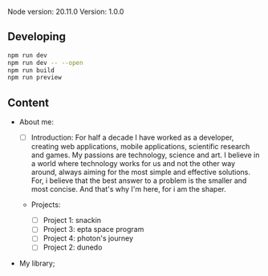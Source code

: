 Node version: 20.11.0
Version: 1.0.0

## Developing

```bash
npm run dev
npm run dev -- --open
npm run build
npm run preview
```

## Content

- About me:

  - [ ] Introduction: For half a decade I have worked as a developer, creating web applications, mobile applications, scientific research and games. My passions are technology, science and art. I believe in a world where technology works for us and not the other way around, always aiming for the most simple and effective solutions. For, i believe that the best answer to a problem is the smaller and most concise. And that's why I'm here, for i am the shaper.

  - Projects:

    - [ ] Project 1: snackin
    - [ ] Project 3: epta space program
    - [ ] Project 4: photon's journey
    - [ ] Project 2: dunedo

- My library;
